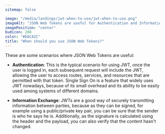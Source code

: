 ```yaml
---
sitemap: false

image: "/media/landings/jwt-when-to-use/jwt-when-to-use.png"
imageAlt: "JSON Web Tokens are useful for Authentication and Information Exchange"
imagePosition: "center"
budicon: 288
color: "#EACA2C"
title: "When should you use JSON Web Tokens?"
---
```


These are some scenarios where JSON Web Tokens are useful:

- **Authentication**: This is the typical scenario for using JWT, once the user is logged in, each subsequent request will include the JWT, allowing the user to access routes, services, and resources that are permitted with that token. Single Sign On is a feature that widely uses JWT nowadays, because of its small overhead and its ability to be easily used among systems of different domains.

- **Information Exchange**: JWTs are a good way of securely transmitting information between parties, because as they can be signed, for example using a public/private key pair, you can be sure that the sender is who he says he is. Additionally, as the signature is calculated using the header and the payload, you can also verify that the content hasn't changed.
